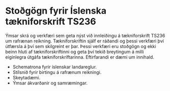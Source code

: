 # Stoðgögn fyrir Íslenska tækniforskrift TS236

Ýmsar skrá og verkfæri sem geta nýst við innleiðingu á tækniforskrift TS236 um rafrænan reikning. Tækniforskriftin sjálf er ráðandi og þessi verkfæri því útfærsla á því sem skilgreint er þar. Þessi verkfæri eru stoðgögn og ekki beinn hluti af tækniforskriftinni og geta því tekið breytingum á milli eiginlegra útgáfa tækniforskriftarinna. Eftirfarandi er dæmi um innihald.

* Schematrona fyrir íslenskar landareglur.
* Stílsnið fyrir birtingu á rafrænum reikningi.
* Skeytadæmi.
* Ýmsar ákvarðanir og samræmingar.
